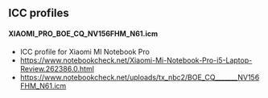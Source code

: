 ## ICC profiles

#### XIAOMI_PRO_BOE_CQ_NV156FHM_N61.icm
  * ICC profile for Xiaomi MI Notebook Pro
  * https://www.notebookcheck.net/Xiaomi-Mi-Notebook-Pro-i5-Laptop-Review.262386.0.html
  * https://www.notebookcheck.net/uploads/tx_nbc2/BOE_CQ_______NV156FHM_N61.icm

